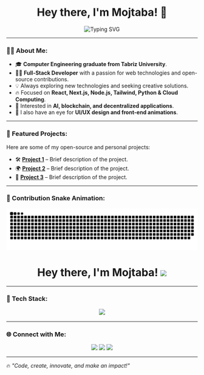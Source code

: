 <h1 align="center">Hey there, I'm Mojtaba! 🚀</h1>

<p align="center">
  <img src="https://readme-typing-svg.herokuapp.com?font=Fira+Code&weight=600&size=22&pause=1000&color=36BCF7&center=true&vCenter=true&width=500&lines=Full-Stack+Developer;Open-Source+Enthusiast;Tech+Lover+%F0%9F%92%BB;Welcome+to+my+GitHub!" alt="Typing SVG" />
</p>

---

### 🧑‍💻 About Me:
- 🎓 **Computer Engineering graduate from Tabriz University**.
- 👨‍💻 **Full-Stack Developer** with a passion for web technologies and open-source contributions.
- 💡 Always exploring new technologies and seeking creative solutions.
- 🔥 Focused on **React, Next.js, Node.js, Tailwind, Python & Cloud Computing**.
- 🎯 Interested in **AI, blockchain, and decentralized applications**.
- 🎨 I also have an eye for **UI/UX design and front-end animations**.

---

### 🚀 Featured Projects:
Here are some of my open-source and personal projects:
- 🛠 **[Project 1](#)** – Brief description of the project.
- 🌍 **[Project 2](#)** – Brief description of the project.
- 📱 **[Project 3](#)** – Brief description of the project.

---


### 🐍 Contribution Snake Animation:
<p align="center">
  <img src="https://raw.githubusercontent.com/Platane/snk/output/github-contribution-grid-snake.svg" />
</p>

<h1 align="center">Hey there, I'm Mojtaba! <img src="https://media.giphy.com/media/hvRJCLFzcasrR4ia7z/giphy.gif" width="30px"></h1>



---

### 🚀 Tech Stack:
<p align="center">
  <img src="https://skillicons.dev/icons?i=html,css,js,ts,react,nextjs,nodejs,express,tailwind,python,mongodb,postgresql,docker,git,github" />
</p>

---

### 🌐 Connect with Me:
<p align="center">
  <a href="https://linkedin.com/in/mojtabamstfpr"><img src="https://img.shields.io/badge/LinkedIn-0077B5?style=for-the-badge&logo=linkedin&logoColor=white"/></a>
  <a href="https://www.instagram.com/mojtaba.mstfpr?igsh=MXJpY3pvZ3gyNGdyOA=="><img src="https://img.shields.io/badge/Instagram-E4405F?style=for-the-badge&logo=instagram&logoColor=white"/></a>
  <a href="mailto:mojtabamstfpr@gmail.com"><img src="https://img.shields.io/badge/Email-D14836?style=for-the-badge&logo=gmail&logoColor=white"/></a>
</p>

---

🔥 *"Code, create, innovate, and make an impact!"*
